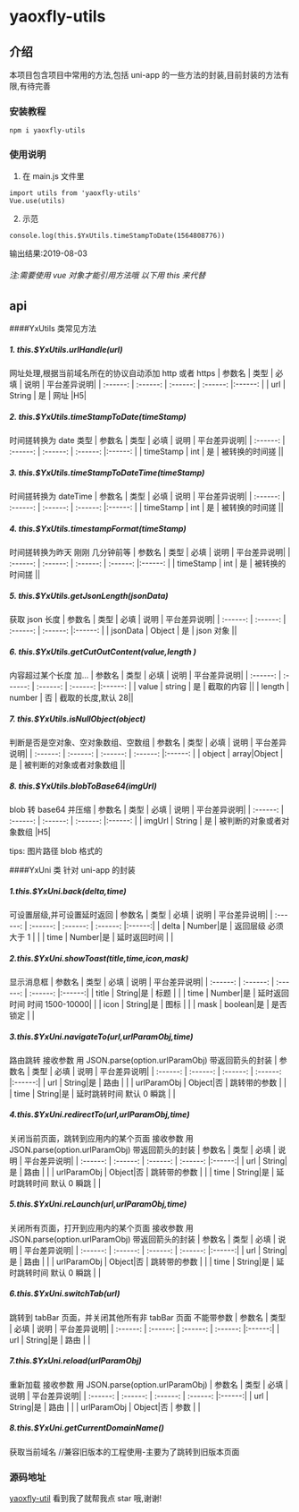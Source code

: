 # yaoxfly-utils

## 介绍

本项目包含项目中常用的方法,包括 uni-app 的一些方法的封装,目前封装的方法有限,有待完善

### 安装教程

```
npm i yaoxfly-utils
```

### 使用说明

1. 在 main.js 文件里

```
import utils from 'yaoxfly-utils'
Vue.use(utils)
```

2. 示范

```
console.log(this.$YxUtils.timeStampToDate(1564808776))
```

输出结果:2019-08-03

###### 注:需要使用 vue 对象才能引用方法哦 以下用 this 来代替

## api

####YxUtils 类常见方法

##### 1. this.\$YxUtils.urlHandle(url)

网址处理,根据当前域名所在的协议自动添加 http 或者 https
| 参数名 | 类型 | 必填 | 说明 | 平台差异说明|
| :------: | :------: | :------: | :------: |:------: |
| url | String | 是 | 网址 |H5|

##### 2. this.\$YxUtils.timeStampToDate(timeStamp)

时间搓转换为 date 类型
| 参数名 | 类型 | 必填 | 说明 | 平台差异说明|
| :------: | :------: | :------: | :------: |:------: |
| timeStamp | int | 是 | 被转换的时间搓 ||

##### 3. this.\$YxUtils.timeStampToDateTime(timeStamp)

时间搓转换为 dateTime
| 参数名 | 类型 | 必填 | 说明 | 平台差异说明|
| :------: | :------: | :------: | :------: |:------: |
| timeStamp | int | 是 | 被转换的时间搓 ||

##### 4. this.\$YxUtils.timestampFormat(timeStamp)

时间搓转换为昨天 刚刚 几分钟前等
| 参数名 | 类型 | 必填 | 说明 | 平台差异说明|
| :------: | :------: | :------: | :------: |:------: |
| timeStamp | int | 是 | 被转换的时间搓 ||

##### 5. this.\$YxUtils.getJsonLength(jsonData)

获取 json 长度
| 参数名 | 类型 | 必填 | 说明 | 平台差异说明|
| :------: | :------: | :------: | :------: |:------: |
| jsonData | Object | 是 | json 对象 ||

##### 6. this.\$YxUtils.getCutOutContent(value,length )

内容超过某个长度 加...
| 参数名 | 类型 | 必填 | 说明 | 平台差异说明|
| :------: | :------: | :------: | :------: |:------: |
| value | string | 是 | 截取的内容 ||
| length | number | 否 | 截取的长度,默认 28||

##### 7. this.\$YxUtils.isNullObject(object)

判断是否是空对象、空对象数组、空数组
| 参数名 | 类型 | 必填 | 说明 | 平台差异说明|
| :------: | :------: | :------: | :------: |:------: |
| object | array|Object | 是 | 被判断的对象或者对象数组 ||

##### 8. this.\$YxUtils.blobToBase64(imgUrl)

blob 转 base64 并压缩
| 参数名 | 类型 | 必填 | 说明 | 平台差异说明|
| :------: | :------: | :------: | :------: |:------: |
| imgUrl | String | 是 | 被判断的对象或者对象数组 |H5|

tips: 图片路径 blob 格式的

####YxUni 类 针对 uni-app 的封装

##### 1.this.\$YxUni.back(delta,time)

可设置层级,并可设置延时返回
| 参数名 | 类型 | 必填 | 说明 | 平台差异说明|
| :------: | :------: | :------: | :------: |:------:|
| delta | Number|是 | 返回层级 必须大于 1 | |
| time | Number|是 | 延时返回时间 | |

##### 2.this.\$YxUni.showToast(title,time,icon,mask)

显示消息框
| 参数名 | 类型 | 必填 | 说明 | 平台差异说明|
| :------: | :------: | :------: | :------: |:------:|
| title | String|是 | 标题 | |
| time | Number|是 | 延时返回时间 时间 1500-10000| |
| icon | String|是 | 图标 | |
| mask | boolean|是 | 是否锁定 | |

##### 3.this.\$YxUni.navigateTo(url,urlParamObj,time)

路由跳转 接收参数 用 JSON.parse(option.urlParamObj) 带返回箭头的封装
| 参数名 | 类型 | 必填 | 说明 | 平台差异说明|
| :------: | :------: | :------: | :------: |:------:|
| url | String|是 | 路由 | |
| urlParamObj | Object|否 | 跳转带的参数 | |
| time | String|是 | 延时跳转时间 默认 0 瞬跳 | |

##### 4.this.\$YxUni.redirectTo(url,urlParamObj,time)

关闭当前页面，跳转到应用内的某个页面 接收参数 用 JSON.parse(option.urlParamObj) 带返回箭头的封装
| 参数名 | 类型 | 必填 | 说明 | 平台差异说明|
| :------: | :------: | :------: | :------: |:------:|
| url | String|是 | 路由 | |
| urlParamObj | Object|否 | 跳转带的参数 | |
| time | String|是 | 延时跳转时间 默认 0 瞬跳 | |

##### 5.this.\$YxUni.reLaunch(url,urlParamObj,time)

关闭所有页面，打开到应用内的某个页面 接收参数 用 JSON.parse(option.urlParamObj) 带返回箭头的封装
| 参数名 | 类型 | 必填 | 说明 | 平台差异说明|
| :------: | :------: | :------: | :------: |:------:|
| url | String|是 | 路由 | |
| urlParamObj | Object|否 | 跳转带的参数 | |
| time | String|是 | 延时跳转时间 默认 0 瞬跳 | |

##### 6.this.\$YxUni.switchTab(url)

跳转到 tabBar 页面，并关闭其他所有非 tabBar 页面 不能带参数
| 参数名 | 类型 | 必填 | 说明 | 平台差异说明|
| :------: | :------: | :------: | :------: |:------:|
| url | String|是 | 路由 | |

##### 7.this.\$YxUni.reload(urlParamObj)

重新加载 接收参数 用 JSON.parse(option.urlParamObj)
| 参数名 | 类型 | 必填 | 说明 | 平台差异说明|
| :------: | :------: | :------: | :------: |:------:|
| url | String|是 | 路由 | |
| urlParamObj | Object|否 | 参数 | |

##### 8.this.\$YxUni.getCurrentDomainName()

获取当前域名 //兼容旧版本的工程使用-主要为了跳转到旧版本页面

### 源码地址

[yaoxfly-util](https://gitee.com/yaoxfly/yaoxfly-utils) 看到我了就帮我点 star 哦,谢谢!
